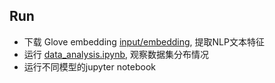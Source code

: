 ## Run
- 下载 Glove embedding [input/embedding](input/embedding), 提取NLP文本特征
- 运行 [data_analysis.ipynb](data_analysis.ipynb), 观察数据集分布情况
- 运行不同模型的jupyter notebook
